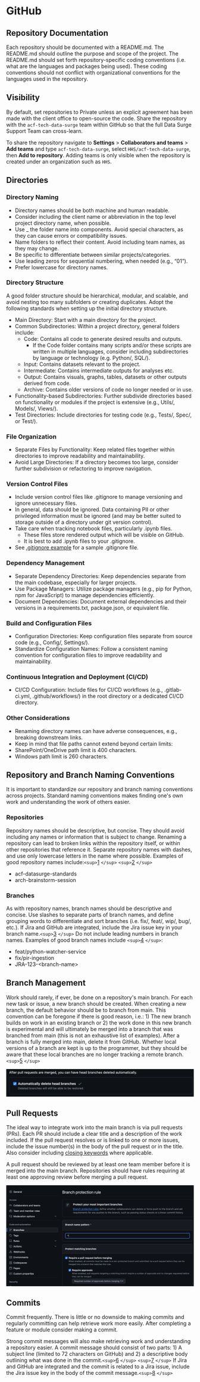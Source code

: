 # GitHub

## Repository Documentation

Each repository should be documented with a README.md. The README.md should outline the purpose and scope of the project. The README.md should set forth repository-specific coding conventions (i.e. what are the languages and packages being used). These coding conventions should not conflict with organizational conventions for the languages used in the repository.

## Visibility

By default, set repositories to Private unless an explicit agreement has been made with the client office to open-source the code. Share the repository with the `acf-tech-data-surge` team within GitHub so that the full Data Surge Support Team can cross-learn.

To share the repository navigate to **Settings** > **Collaborators and teams** > **Add teams** and type `acf-tech-data-surge`, select `HHS/acf-tech-data-surge`, then **Add to repository**. Adding teams is only visible when the repository is created under an organization such as `HHS`.

## Directories

### Directory Naming

- Directory names should be both machine and human readable.
- Consider including the client name or abbreviation in the top level project directory name, when possible.
- Use _ the folder name into components. Avoid special characters, as they can cause errors or compatibility issues.
- Name folders to reflect their content. Avoid including team names, as they may change.
- Be specific to differentiate between similar projects/categories.
- Use leading zeros for sequential numbering, when needed (e.g., “01”).
- Prefer lowercase for directory names.

### Directory Structure

A good folder structure should be hierarchical, modular, and scalable, and avoid nesting too many subfolders or creating duplicates. Adopt the following standards when setting up the initial directory structure.

- Main Directory: Start with a main directory for the project.
- Common Subdirectories: Within a project directory, general folders include:
  - Code: Contains all code to generate desired results and outputs.
    - If the Code folder contains many scripts and/or these scripts are written in multiple languages, consider including subdirectories by language or technology (e.g. Python/, SQL/).
  - Input: Contains datasets relevant to the project.
  - Intermediate: Contains intermediate outputs for analyses etc.
  - Output: Contains visuals, graphs, tables, datasets or other outputs derived from code.
  - Archive: Contains older versions of code no longer needed or in use.
- Functionality-based Subdirectories: Further subdivide directories based on functionality or modules if the project is extensive (e.g., Utils/, Models/, Views/).
- Test Directories: Include directories for testing code (e.g., Tests/, Spec/, or Test/).

### File Organization

- Separate Files by Functionality: Keep related files together within directories to improve readability and maintainability.
- Avoid Large Directories: If a directory becomes too large, consider further subdivision or refactoring to improve navigation.

### Version Control Files

- Include version control files like .gitignore to manage versioning and ignore unnecessary files.
- In general, data should be ignored. Data containing PII or other privileged information must be ignored (and may be better suited to storage outside of a directory under git version control).
- Take care when tracking notebook files, particularly .ipynb files.
  - These files store rendered output which will be visible on GitHub.
  - It is best to add .ipynb files to your .gitignore.
- See [.gitignore example](./resources/gitignore_example.txt) for a sample .gitignore file.

### Dependency Management

- Separate Dependency Directories: Keep dependencies separate from the main codebase, especially for larger projects.
- Use Package Managers: Utilize package managers (e.g., pip for Python, npm for JavaScript) to manage dependencies efficiently.
- Document Dependencies: Document external dependencies and their versions in a requirements.txt, package.json, or equivalent file.

### Build and Configuration Files

- Configuration Directories: Keep configuration files separate from source code (e.g., Config/, Settings/).
- Standardize Configuration Names: Follow a consistent naming convention for configuration files to improve readability and maintainability.

### Continuous Integration and Deployment (CI/CD)

- CI/CD Configuration: Include files for CI/CD workflows (e.g., .gitlab-ci.yml, .github/workflows/) in the root directory or a dedicated CI/CD directory.

### Other Considerations

- Renaming directory names can have adverse consequences, e.g., breaking downstream links.
- Keep in mind that file paths cannot extend beyond certain limits:
- SharePoint/OneDrive path limit is 400 characters.
- Windows path limit is 260 characters.

## Repository and Branch Naming Conventions

It is important to standardize our repository and branch naming conventions across projects. Standard naming conventions makes finding one's own work and understanding the work of others easier.

### Repositories

Repository names should be descriptive, but concise. They should avoid including any names or information that is subject to change. Renaming a repository can lead to broken links within the repository itself, or within other repositories that reference it. Separate repository names with dashes, and use only lowercase letters in the name where possible. Examples of good repository names include:`<sup>`[1](https://github.com/bcgov/BC-Policy-Framework-For-GitHub/blob/master/BC-Gov-Org-HowTo/Naming-Repos.md) `</sup>` `<sup>`[2](https://climbtheladder.com/10-github-repository-naming-best-practices/) `</sup>`

- acf-datasurge-standards
- arch-brainstorm-session

### Branches

As with repository names, branch names should be descriptive and concise. Use slashes to separate parts of branch names, and define grouping words to differentiate and sort branches (i.e. fix/, feat/, wip/, bug/, etc.). If Jira and GitHub are integrated, include the Jira issue key in your branch name.`<sup>`[3](https://support.atlassian.com/jira-software-cloud/docs/reference-issues-in-your-development-work/) `</sup>` Do not include leading numbers in branch names. Examples of good branch names include `<sup>`[4](https://stackoverflow.com/questions/273695/what-are-some-examples-of-commonly-used-practices-for-naming-git-branches) `</sup>`:

- feat/python-watcher-service
- fix/pir-ingestion
- JRA-123-\<branch-name>

## Branch Management

Work should rarely, if ever, be done on a repository's main branch. For each new task or issue, a new branch should be created. When creating a new branch, the default behavior should be to branch from main. This convention can be foregone if there is good reason, i.e.: 1) The new branch builds on work in an existing branch or 2) the work done in this new branch is experimental and will ultimately be merged into a branch that was branched from main (this is not an exhaustive list of examples). After a branch is fully merged into main, delete it from GitHub. Whether local versions of a branch are kept is up to the programmer, but they should be aware that these local branches are no longer tracking a remote branch.`<sup>`[5](https://git-scm.com/book/en/v2/Git-Branching-Branches-in-a-Nutshell) `</sup>`

![Automatically delete head branches](./images/auto_delete_head.png)

## Pull Requests

The ideal way to integrate work into the main branch is via pull requests (PRs). Each PR should include a clear title and a description of the work included. If the pull request resolves or is linked to one or more issues, include the issue number(s) in the body of the pull request or in the title. Also consider including [closing keywords](https://docs.github.com/en/get-started/writing-on-github/working-with-advanced-formatting/using-keywords-in-issues-and-pull-requests) where applicable.

A pull request should be reviewed by at least one team member before it is merged into the main branch. Repositories should have rules requiring at least one approving review before merging a pull request.

![Set up branch protection rules.](./images/branch_protection_rules.png)

## Commits

Commit frequently. There is little or no downside to making commits and regularly committing can help retrieve work more easily. After completing a feature or module consider making a commit.

Strong commit messages will also make retrieving work and understanding a repository easier. A commit message should consist of two parts: 1) A subject line (limited to 72 characters on GitHub) and 2) a descriptive body outlining what was done in the commit.`<sup>`[6](https://www.theodinproject.com/lessons/foundations-commit-messages) `</sup>` `<sup>`[7](https://cbea.ms/git-commit/) `</sup>` If Jira and GitHub are integrated and the commit is related to a Jira issue, include the Jira issue key in the body of the commit message.`<sup>`[8](https://support.atlassian.com/jira-software-cloud/docs/reference-issues-in-your-development-work/) `</sup>`
